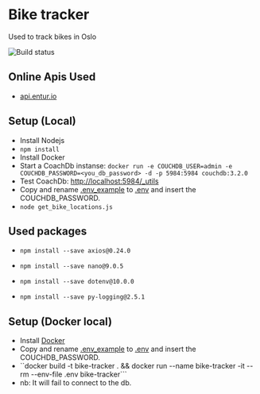 # Bike tracker
Used to track bikes in Oslo

![Build status](https://github.com/gimse/biketracker/actions/workflows/github-actions-demo.yml/badge.svg)
## Online Apis Used
- [api.entur.io](api.entur.io)

## Setup (Local)
- Install Nodejs
- ``npm install``
- Install Docker
- Start a CoachDb instanse: ``docker run -e COUCHDB_USER=admin -e COUCHDB_PASSWORD=<you_db_password> -d -p 5984:5984 couchdb:3.2.0``
- Test CoachDb: [http://localhost:5984/_utils](http://localhost:5984/_utils)
- Copy and rename [.env_example](.env_example) to [.env](.env) and insert the COUCHDB_PASSWORD.
- ``node get_bike_locations.js``
## Used packages
- ``npm install --save axios@0.24.0``

- ``npm install --save nano@9.0.5``

- ``npm install --save dotenv@10.0.0``

- ``npm install --save py-logging@2.5.1``

## Setup (Docker local)
- Install [Docker](https://www.docker.com)
- Copy and rename [.env_example](.env_example) to [.env](.env) and insert the COUCHDB_PASSWORD.
- ``docker build -t bike-tracker . && docker run --name bike-tracker -it --rm --env-file .env bike-tracker```
- nb: It will fail to connect to the db.